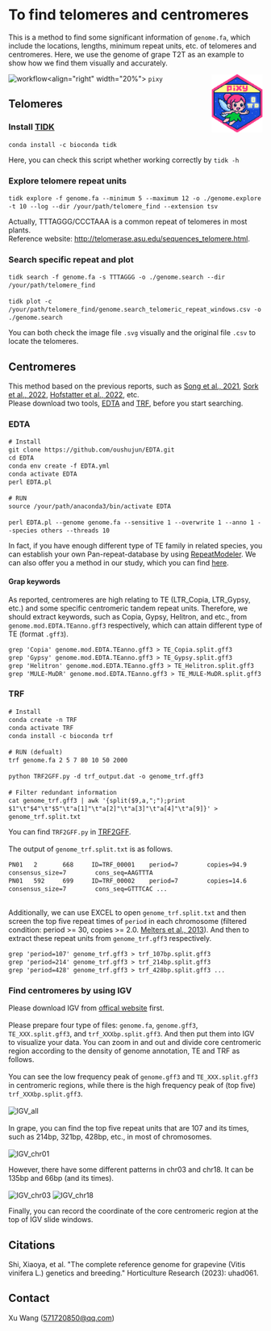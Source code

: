 # To find telomeres and centromeres
This is a method to find some significant information of `genome.fa`, which include the locations, lengths, minimum repeat units, etc. of telomeres and centromeres. Here, we use the genome of grape T2T as an example to show how we find them visually and accurately.

![workflow](https://github.com/Immortal2333/Telomeres_and_Centromeres/blob/main/pics/workflow.jpg)<align="right" width="20%">
``pixy``<img src="https://raw.githubusercontent.com/ksamuk/pixy/master/docs/images/pixy_logo.png" align="right" width="20%">

## Telomeres
### Install [TIDK](https://github.com/tolkit/telomeric-identifier)
```
conda install -c bioconda tidk
```
Here, you can check this script whether working correctly by `tidk -h`

### Explore telomere repeat units
```
tidk explore -f genome.fa --minimum 5 --maximum 12 -o ./genome.explore -t 10 --log --dir /your/path/telomere_find --extension tsv
```
Actually, TTTAGGG/CCCTAAA is a common repeat of telomeres in most plants. \
Reference website: http://telomerase.asu.edu/sequences_telomere.html.

### Search specific repeat and plot
```
tidk search -f genome.fa -s TTTAGGG -o ./genome.search --dir /your/path/telomere_find

tidk plot -c /your/path/telomere_find/genome.search_telomeric_repeat_windows.csv -o ./genome.search
```
You can both check the image file `.svg` visually and the original file `.csv` to locate the telomeres. 

## Centromeres
This method based on the previous reports, such as [Song et al., 2021](https://doi.org/10.1016/j.molp.2021.06.018), [Sork et al., 2022](https://www.nature.com/articles/s41467-022-29584-y), [Hofstatter et al., 2022](https://doi.org/10.1016/j.cell.2022.06.045), etc.\
Please download two tools, [EDTA](https://github.com/oushujun/EDTA) and [TRF](https://github.com/Adamtaranto/TRF2GFF), before you start searching.
### EDTA
```
# Install
git clone https://github.com/oushujun/EDTA.git
cd EDTA
conda env create -f EDTA.yml
conda activate EDTA
perl EDTA.pl

# RUN
source /your/path/anaconda3/bin/activate EDTA

perl EDTA.pl --genome genome.fa --sensitive 1 --overwrite 1 --anno 1 --species others --threads 10
```
In fact, if you have enough different type of TE family in related species, you can establish your own Pan-repeat-database by using [RepeatModeler](https://github.com/Dfam-consortium/RepeatModeler). We can also offer you a method in our study, which you can find [here](https://github.com/zhouyflab/TE_Detective-Annotation).

#### Grap keywords
As reported, centromeres are high relating to TE (LTR_Copia, LTR_Gypsy, etc.) and some specific centromeric tandem repeat units. Therefore, we should extract keywords, such as Copia, Gypsy, Helitron, and etc., from `genome.mod.EDTA.TEanno.gff3` respectively, which can attain different type of TE (format `.gff3`).
```
grep 'Copia' genome.mod.EDTA.TEanno.gff3 > TE_Copia.split.gff3
grep 'Gypsy' genome.mod.EDTA.TEanno.gff3 > TE_Gypsy.split.gff3
grep 'Helitron' genome.mod.EDTA.TEanno.gff3 > TE_Helitron.split.gff3
grep 'MULE-MuDR' genome.mod.EDTA.TEanno.gff3 > TE_MULE-MuDR.split.gff3
```
### TRF
```
# Install
conda create -n TRF
conda activate TRF
conda install -c bioconda trf

# RUN (defualt)
trf genome.fa 2 5 7 80 10 50 2000

python TRF2GFF.py -d trf_output.dat -o genome_trf.gff3

# Filter redundant information
cat genome_trf.gff3 | awk '{split($9,a,";");print $1"\t"$4"\t"$5"\t"a[1]"\t"a[2]"\t"a[3]"\t"a[4]"\t"a[9]}' > genome_trf.split.txt
```
You can find `TRF2GFF.py` in [TRF2GFF](https://github.com/Adamtaranto/TRF2GFF). \
\
The output of `genome_trf.split.txt` is as follows.
```
PN01   2       668     ID=TRF_00001    period=7        copies=94.9     consensus_size=7        cons_seq=AAGTTTA
PN01   592     699     ID=TRF_00002    period=7        copies=14.6     consensus_size=7        cons_seq=GTTTCAC ...
```
\
Additionally, we can use EXCEL to open `genome_trf.split.txt` and then screen the top five repeat times of `period` in each chromosome (filtered condition: period >= 30, copies >= 2.0. [Melters et al., 2013](https://genomebiology.biomedcentral.com/articles/10.1186/gb-2013-14-1-r10)). And then to extract these repeat units from `genome_trf.gff3` respectively.
```
grep 'period=107' genome_trf.gff3 > trf_107bp.split.gff3
grep 'period=214' genome_trf.gff3 > trf_214bp.split.gff3
grep 'period=428' genome_trf.gff3 > trf_428bp.split.gff3 ...
```

### Find centromeres by using IGV
Please download IGV from [offical website](https://software.broadinstitute.org/software/igv/download) first.\
\
Please prepare four type of files: `genome.fa`, `genome.gff3`,  `TE_XXX.split.gff3`, and `trf_XXXbp.split.gff3`. And then put them into IGV to visualize your data. You can zoom in and out and divide core centromeric region according to the density of genome annotation, TE and TRF as follows.\
\
You can see the low frequency peak of `genome.gff3` and `TE_XXX.split.gff3` in centromeric regions, while there is the high frequency peak of (top five) `trf_XXXbp.split.gff3`.\
\
![IGV_all](https://github.com/Immortal2333/Telomeres_and_Centromeres/blob/main/pics/IGV_all.jpg)<!-- -->\
\
In grape, you can find the top five repeat units that are 107 and its times, such as 214bp, 321bp, 428bp, etc., in most of chromosomes. \
\
![IGV_chr01](https://github.com/Immortal2333/Telomeres_and_Centromeres/blob/main/pics/IGV_chr01.jpg)<!-- -->

However, there have some different patterns in chr03 and chr18. It can be 135bp and 66bp (and its times). \
\
![IGV_chr03](https://github.com/Immortal2333/Telomeres_and_Centromeres/blob/main/pics/IGV_chr03.jpg)<!-- -->
![IGV_chr18](https://github.com/Immortal2333/Telomeres_and_Centromeres/blob/main/pics/IGV_chr18.jpg)<!-- -->

Finally, you can record the coordinate of the core centromeric region at the top of IGV slide windows.

## Citations
Shi, Xiaoya, et al. "The complete reference genome for grapevine (Vitis vinifera L.) genetics and breeding." Horticulture Research (2023): uhad061.

## Contact
Xu Wang (571720850@qq.com)

